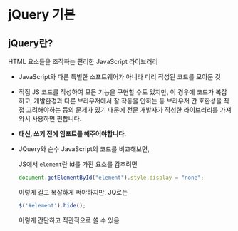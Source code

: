 # jQuery 기본



## jQuery란?

HTML 요소들을 조작하는 편리한 JavaScript 라이브러리

- JavaScript와 다른 특별한 소프트웨어가 아니라 미리 작성된 코드를 모아둔 것

- 직접 JS 코드를 작성하여 모든 기능을 구현할 수도 있지만, 이 경우에 코드가 복잡하고, 개발환경과 다른 브라우저에서 잘 작동을 안하는 등 브라우저 간 호환성을 직접 고려해야하는 등의 문제가 있기 때문에 전문 개발자가 작성한 라이브러리를 가져와서 사용하면 편합니다.

- **대신, 쓰기 전에 임포트를 해주어야합니다.**

- JQuery와 순수 JavaScript의 코드를 비교해보면,

  JS에서 `elememt`란 id를 가진 요소를 감추려면

  ```jsx
  document.getElementById("element").style.display = "none";
  ```

  이렇게 길고 복잡하게 써야하지만, JQ로는

  ```jsx
  $('#element').hide();
  ```

  이렇게 간단하고 직관적으로 쓸 수 있음





